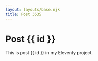 ```yaml
---
layout: layouts/base.njk
title: Post 3535
---
```


# Post {{ id }}

This is post {{ id }} in my Eleventy project.
